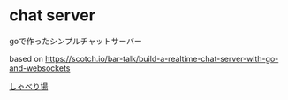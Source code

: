# chat server

goで作ったシンプルチャットサーバー

based on https://scotch.io/bar-talk/build-a-realtime-chat-server-with-go-and-websockets

[しゃべり場](https://vanya.jp.net/chat/)

